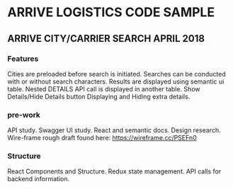 # ARRIVE LOGISTICS CODE SAMPLE

## ARRIVE CITY/CARRIER SEARCH APRIL 2018

### Features
Cities are preloaded before search is initiated.
Searches can be conducted with or without search characters.
Results are displayed using semantic ui table.
Nested DETAILS API call is displayed in another table.
Show Details/Hide Details button Displaying and Hiding extra details.


### pre-work
API study.
Swagger UI study.
React and semantic docs.
Design research.
Wire-frame rough draft found here:
https://wireframe.cc/PSEFn0


### Structure
React Components and Structure.
Redux state management.
API calls for backend information.
